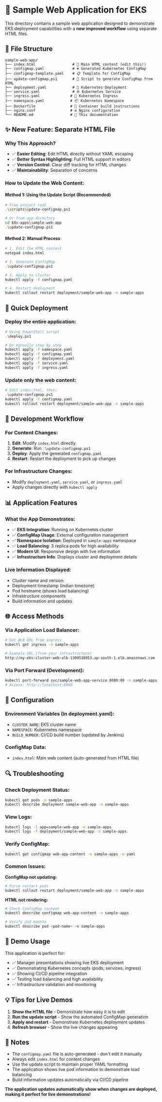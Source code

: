 # 🚀 Sample Web Application for EKS

This directory contains a sample web application designed to demonstrate EKS deployment capabilities with a **new improved workflow** using separate HTML files.

## 📁 File Structure

```
sample-web-app/
├── index.html                 # 📄 Main HTML content (edit this!)
├── configmap.yaml             # ☸️ Generated Kubernetes ConfigMap
├── configmap-template.yaml    # 📋 Template for ConfigMap
├── update-configmap.ps1       # 🔄 Script to generate ConfigMap from HTML
├── deployment.yaml            # 🚢 Kubernetes Deployment
├── service.yaml               # 🌐 Kubernetes Service
├── ingress.yaml              # 🔗 Kubernetes Ingress
├── namespace.yaml            # 📦 Kubernetes Namespace
├── Dockerfile                # 🐳 Container build instructions
├── nginx.conf                # ⚙️ Nginx configuration
└── README.md                 # 📖 This documentation
```

## ✨ New Feature: Separate HTML File

### **Why This Approach?**
- ✅ **Easier Editing**: Edit HTML directly without YAML escaping
- ✅ **Better Syntax Highlighting**: Full HTML support in editors
- ✅ **Version Control**: Clear diff tracking for HTML changes
- ✅ **Maintainability**: Separation of concerns

### **How to Update the Web Content:**

#### **Method 1: Using the Update Script (Recommended)**
```bash
# From project root
.\scripts\update-configmap.ps1

# Or from app directory
cd k8s-apps\sample-web-app
.\update-configmap.ps1
```

#### **Method 2: Manual Process**
```bash
# 1. Edit the HTML content
notepad index.html

# 2. Generate ConfigMap
.\update-configmap.ps1

# 3. Apply to cluster
kubectl apply -f configmap.yaml

# 4. Restart deployment
kubectl rollout restart deployment/sample-web-app -n sample-apps
```

## 🚀 Quick Deployment

### **Deploy the entire application:**
```bash
# Using PowerShell script
.\deploy.ps1

# Or manually step by step
kubectl apply -f namespace.yaml
kubectl apply -f configmap.yaml
kubectl apply -f deployment.yaml
kubectl apply -f service.yaml
kubectl apply -f ingress.yaml
```

### **Update only the web content:**
```bash
# Edit index.html, then:
.\update-configmap.ps1
kubectl apply -f configmap.yaml
kubectl rollout restart deployment/sample-web-app -n sample-apps
```

## 🔄 Development Workflow

### **For Content Changes:**
1. **Edit**: Modify `index.html` directly
2. **Generate**: Run `.\update-configmap.ps1`
3. **Deploy**: Apply the generated `configmap.yaml`
4. **Restart**: Restart the deployment to pick up changes

### **For Infrastructure Changes:**
- Modify `deployment.yaml`, `service.yaml`, or `ingress.yaml`
- Apply changes directly with `kubectl apply`

## 📊 Application Features

### **What the App Demonstrates:**
- ✅ **EKS Integration**: Running on Kubernetes cluster
- ✅ **ConfigMap Usage**: External configuration management
- ✅ **Namespace Isolation**: Deployed in `sample-apps` namespace
- ✅ **Load Balancing**: 3 replica pods for high availability
- ✅ **Modern UI**: Responsive design with live information
- ✅ **Infrastructure Info**: Displays cluster and deployment details

### **Live Information Displayed:**
- Cluster name and version
- Deployment timestamp (Indian timezone)
- Pod hostname (shows load balancing)
- Infrastructure components
- Build information and updates

## 🌐 Access Methods

### **Via Application Load Balancer:**
```bash
# Get ALB URL from ingress
kubectl get ingress -n sample-apps

# Example URL (from your infrastructure)
http://my-eks-cluster-web-alb-1309538953.ap-south-1.elb.amazonaws.com
```

### **Via Port Forward (Development):**
```bash
kubectl port-forward svc/sample-web-app-service 8080:80 -n sample-apps
# Access: http://localhost:8080
```

## 🔧 Configuration

### **Environment Variables** (in deployment.yaml):
- `CLUSTER_NAME`: EKS cluster name
- `NAMESPACE`: Kubernetes namespace
- `BUILD_NUMBER`: CI/CD build number (updated by Jenkins)

### **ConfigMap Data**:
- `index.html`: Main web content (auto-generated from HTML file)

## 🔍 Troubleshooting

### **Check Deployment Status:**
```bash
kubectl get pods -n sample-apps
kubectl describe deployment sample-web-app -n sample-apps
```

### **View Logs:**
```bash
kubectl logs -l app=sample-web-app -n sample-apps
kubectl logs -f deployment/sample-web-app -n sample-apps
```

### **Verify ConfigMap:**
```bash
kubectl get configmap web-app-content -n sample-apps -o yaml
```

### **Common Issues:**

**ConfigMap not updating:**
```bash
# Force restart pods
kubectl rollout restart deployment/sample-web-app -n sample-apps
```

**HTML not rendering:**
```bash
# Check ConfigMap content
kubectl describe configmap web-app-content -n sample-apps

# Verify pod mounts
kubectl describe pod <pod-name> -n sample-apps
```

## 🎯 Demo Usage

This application is perfect for:
- ✅ Manager presentations showing live EKS deployment
- ✅ Demonstrating Kubernetes concepts (pods, services, ingress)
- ✅ Showing CI/CD pipeline integration
- ✅ Testing load balancing and high availability
- ✅ Infrastructure validation and monitoring

## 💡 Tips for Live Demos

1. **Show the HTML file** - Demonstrate how easy it is to edit
2. **Run the update script** - Show the automated ConfigMap generation
3. **Apply and restart** - Demonstrate Kubernetes deployment updates
4. **Refresh browser** - Show the live changes appearing

## 📝 Notes

- The `configmap.yaml` file is auto-generated - don't edit it manually
- Always edit `index.html` for content changes
- Use the update script to maintain proper YAML formatting
- The application shows live pod information to demonstrate load balancing
- Build information updates automatically via CI/CD pipeline

**The application updates automatically show when changes are deployed, making it perfect for live demonstrations!**
